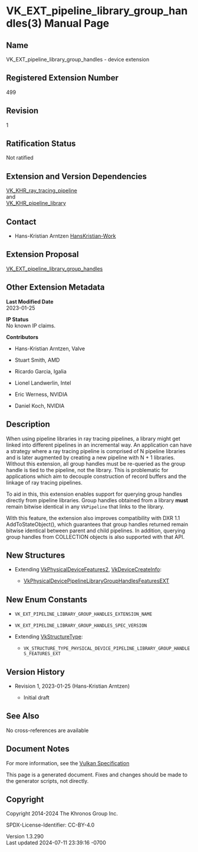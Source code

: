 # VK_EXT_pipeline_library_group_handles(3) Manual Page

## Name

VK_EXT_pipeline_library_group_handles - device extension



## <a href="#_registered_extension_number" class="anchor"></a>Registered Extension Number

499

## <a href="#_revision" class="anchor"></a>Revision

1

## <a href="#_ratification_status" class="anchor"></a>Ratification Status

Not ratified

## <a href="#_extension_and_version_dependencies" class="anchor"></a>Extension and Version Dependencies

[VK_KHR_ray_tracing_pipeline](https://registry.khronos.org/vulkan/specs/1.3-extensions/man/html/VK_KHR_ray_tracing_pipeline.html)  
and  
[VK_KHR_pipeline_library](https://registry.khronos.org/vulkan/specs/1.3-extensions/man/html/VK_KHR_pipeline_library.html)  

## <a href="#_contact" class="anchor"></a>Contact

- Hans-Kristian Arntzen <a
  href="https://github.com/KhronosGroup/Vulkan-Docs/issues/new?body=%5BVK_EXT_pipeline_library_group_handles%5D%20@HansKristian-Work%0A*Here%20describe%20the%20issue%20or%20question%20you%20have%20about%20the%20VK_EXT_pipeline_library_group_handles%20extension*"
  target="_blank" rel="nofollow noopener"><em></em>HansKristian-Work</a>

## <a href="#_extension_proposal" class="anchor"></a>Extension Proposal

[VK_EXT_pipeline_library_group_handles](https://github.com/KhronosGroup/Vulkan-Docs/tree/main/proposals/VK_EXT_pipeline_library_group_handles.adoc)

## <a href="#_other_extension_metadata" class="anchor"></a>Other Extension Metadata

**Last Modified Date**  
2023-01-25

**IP Status**  
No known IP claims.

**Contributors**  
- Hans-Kristian Arntzen, Valve

- Stuart Smith, AMD

- Ricardo Garcia, Igalia

- Lionel Landwerlin, Intel

- Eric Werness, NVIDIA

- Daniel Koch, NVIDIA

## <a href="#_description" class="anchor"></a>Description

When using pipeline libraries in ray tracing pipelines, a library might
get linked into different pipelines in an incremental way. An
application can have a strategy where a ray tracing pipeline is
comprised of N pipeline libraries and is later augmented by creating a
new pipeline with N + 1 libraries. Without this extension, all group
handles must be re-queried as the group handle is tied to the pipeline,
not the library. This is problematic for applications which aim to
decouple construction of record buffers and the linkage of ray tracing
pipelines.

To aid in this, this extension enables support for querying group
handles directly from pipeline libraries. Group handles obtained from a
library **must** remain bitwise identical in any `VkPipeline` that links
to the library.

With this feature, the extension also improves compatibility with DXR
1.1 AddToStateObject(), which guarantees that group handles returned
remain bitwise identical between parent and child pipelines. In
addition, querying group handles from COLLECTION objects is also
supported with that API.

## <a href="#_new_structures" class="anchor"></a>New Structures

- Extending [VkPhysicalDeviceFeatures2](https://registry.khronos.org/vulkan/specs/1.3-extensions/man/html/VkPhysicalDeviceFeatures2.html),
  [VkDeviceCreateInfo](https://registry.khronos.org/vulkan/specs/1.3-extensions/man/html/VkDeviceCreateInfo.html):

  - [VkPhysicalDevicePipelineLibraryGroupHandlesFeaturesEXT](https://registry.khronos.org/vulkan/specs/1.3-extensions/man/html/VkPhysicalDevicePipelineLibraryGroupHandlesFeaturesEXT.html)

## <a href="#_new_enum_constants" class="anchor"></a>New Enum Constants

- `VK_EXT_PIPELINE_LIBRARY_GROUP_HANDLES_EXTENSION_NAME`

- `VK_EXT_PIPELINE_LIBRARY_GROUP_HANDLES_SPEC_VERSION`

- Extending [VkStructureType](https://registry.khronos.org/vulkan/specs/1.3-extensions/man/html/VkStructureType.html):

  - `VK_STRUCTURE_TYPE_PHYSICAL_DEVICE_PIPELINE_LIBRARY_GROUP_HANDLES_FEATURES_EXT`

## <a href="#_version_history" class="anchor"></a>Version History

- Revision 1, 2023-01-25 (Hans-Kristian Arntzen)

  - Initial draft

## <a href="#_see_also" class="anchor"></a>See Also

No cross-references are available

## <a href="#_document_notes" class="anchor"></a>Document Notes

For more information, see the <a
href="https://registry.khronos.org/vulkan/specs/1.3-extensions/html/vkspec.html#VK_EXT_pipeline_library_group_handles"
target="_blank" rel="noopener">Vulkan Specification</a>

This page is a generated document. Fixes and changes should be made to
the generator scripts, not directly.

## <a href="#_copyright" class="anchor"></a>Copyright

Copyright 2014-2024 The Khronos Group Inc.

SPDX-License-Identifier: CC-BY-4.0

Version 1.3.290  
Last updated 2024-07-11 23:39:16 -0700
